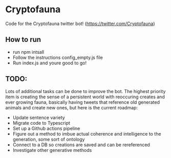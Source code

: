 # Cryptofauna
Code for the Cryptofauna twitter bot! (https://twitter.com/Cryptofauna)

## How to run
* run npm intsall
* Follow the instructions config_empty.js file
* Run index.js and youre good to go!


## TODO:
Lots of additional tasks can be done to improve the bot. The highest priority item is creating the sense of a persistent world with reoccuring creates and ever growing fauna, basically having tweets that reference old generated animals and create new ones, but here is the current roadmap:

* Update sentence variety
* Migrate code to Typescript
* Set up a Github actions pipeline
* Figure out a method to imbue actual coherence and intelligence to the generation, some sort of ontology
* Connect to a DB so creations are saved and can be rereferenced
* Investigate other generative methods
